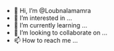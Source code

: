 - 👋 Hi, I’m @Loubnalamamra
- 👀 I’m interested in ...
- 🌱 I’m currently learning ...
- 💞️ I’m looking to collaborate on ...
- 📫 How to reach me ...

<!---
Loubnalamamra/Loubnalamamra is a ✨ special ✨ repository because its `README.md` (this file) appears on your GitHub profile.
You can click the Preview link to take a look at your changes.
--->
